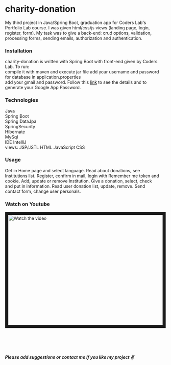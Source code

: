 <h1>charity-donation</h1>
My third project in Java/Spring Boot, graduation app for Coders Lab's Portfolio Lab course. I was given html/css/js views (landing page, login, register, form). My task was to give a back-end: crud options, validation, processing forms, sending emails, authorization and authentication.


<h3>Installation</h3>
charity-donation is written with Spring Boot with front-end given by Coders Lab. To run:
<br>
compile it with maven and execute jar file
add your username and password for database in application.properties<br>
add your gmail and password. Follow this <a href="https://support.google.com/accounts/answer/185833">link</a> to see the details and to generate your Google App Password.


<h3>Technologies</h3>
Java<br>
Spring Boot<br>
Spring DataJpa<br> 
SpringSecurity<br>
Hibernate<br>
MySql<br>
IDE IntelliJ<br>
views: JSP/JSTL HTML JavaScript CSS<br>

<h3>Usage</h3>
Get in Home page and select language. Read about donations, see Institutions list. Register, confirm in mail, login with Remember me token and cookie. Add, update or remove Institution. Give a donation, select, check and put in information. Read user donation list, update, remove. Send contact form, change user personals.

<h3>Watch on Youtube</h3>

<a href="https://www.youtube.com/embed/buQINWk38rk" target="_blank">
 <img src="https://user-images.githubusercontent.com/90089220/150331973-bf5e92ba-eb64-4607-b949-fda0930d1438.png" alt="Watch the video" width="680" height="360" border="10" />
</a>


<br><br><br>
<h5>Please add suggestions or contact me if you like my project ✌️ </h5>





